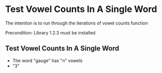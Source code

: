 # Test Vowel Counts In A Single Word
The intention is to run through the iterations of vowel counts function

Precondition: Library 1.2.3 must be installed

## Test Vowel Counts In A Single Word
* The word "gauge" has "n" vowels
* "3"